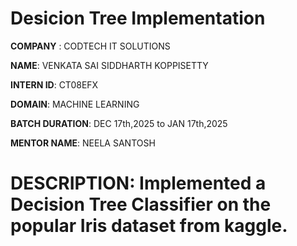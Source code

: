 # Desicion Tree Implementation

**COMPANY** : CODTECH IT SOLUTIONS

**NAME**: VENKATA SAI SIDDHARTH KOPPISETTY

**INTERN ID**: CT08EFX

**DOMAIN**: MACHINE LEARNING

**BATCH DURATION**: DEC 17th,2025 to JAN 17th,2025

**MENTOR NAME**: NEELA SANTOSH

# DESCRIPTION: Implemented a Decision Tree Classifier on the popular Iris dataset from kaggle. 
